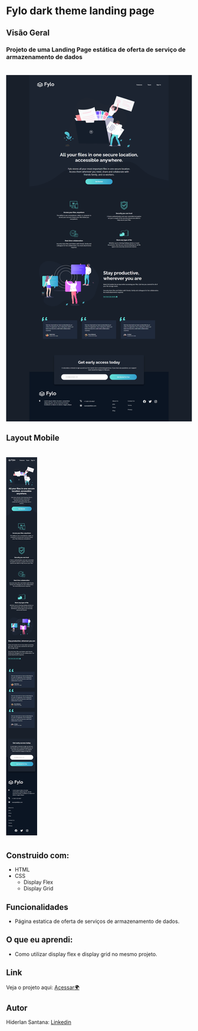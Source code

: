 # Fylo dark theme landing page


## Visão Geral

### Projeto de uma Landing Page estática de oferta de serviço de armazenamento de dados

#

![](./Assets/images/fylo-dark-theme-landing-page.png)
## Layout Mobile
#
![](./Assets/images/fylo-dark-theme-landing-page-2.png)

#
## Construido com:
- HTML
- CSS
  - Display Flex
  - Display Grid

## Funcionalidades
- Página estatica de oferta de serviços de armazenamento de dados.
## O que eu aprendi:
- Como utilizar display flex e display grid no mesmo projeto.
## Link

Veja o projeto aqui: [Acessar🌍](https://devhiderlan.github.io/fylo-dark-theme-landing-page/) 

## Autor

Hiderlan Santana: [Linkedin](https://www.linkedin.com/in/hiderlan-santana/)